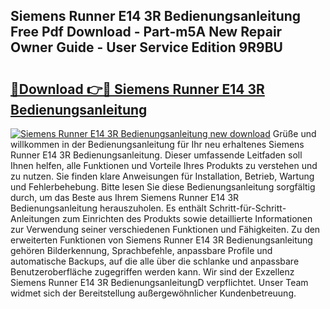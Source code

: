 ## Siemens Runner E14 3R Bedienungsanleitung Free Pdf Download - Part-m5A New Repair Owner Guide - User Service Edition 9R9BU

# <h2><a href="http://df5v47.blite.top/?on=Siemens+Runner+E14+3R+Bedienungsanleitung">🔗Download 👉🔴 Siemens Runner E14 3R Bedienungsanleitung</a></h2>

[![Siemens Runner E14 3R Bedienungsanleitung new download](https://i.imgur.com/lujVjoI.png)](http://df5v47.blite.top/?on=Siemens+Runner+E14+3R+Bedienungsanleitung)
Grüße und willkommen in der Bedienungsanleitung für Ihr neu erhaltenes Siemens Runner E14 3R Bedienungsanleitung. Dieser umfassende Leitfaden soll Ihnen helfen, alle Funktionen und Vorteile Ihres Produkts zu verstehen und zu nutzen. Sie finden klare Anweisungen für Installation, Betrieb, Wartung und Fehlerbehebung. Bitte lesen Sie diese Bedienungsanleitung sorgfältig durch, um das Beste aus Ihrem Siemens Runner E14 3R Bedienungsanleitung herauszuholen. Es enthält Schritt-für-Schritt-Anleitungen zum Einrichten des Produkts sowie detaillierte Informationen zur Verwendung seiner verschiedenen Funktionen und Fähigkeiten. Zu den erweiterten Funktionen von Siemens Runner E14 3R Bedienungsanleitung gehören Bilderkennung, Sprachbefehle, anpassbare Profile und automatische Backups, auf die alle über die schlanke und anpassbare Benutzeroberfläche zugegriffen werden kann. Wir sind der Exzellenz Siemens Runner E14 3R BedienungsanleitungD verpflichtet. Unser Team widmet sich der Bereitstellung außergewöhnlicher Kundenbetreuung.
